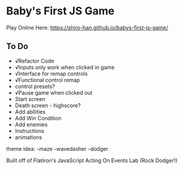 # Baby's First JS Game
Play Online Here: https://shiro-han.github.io/babys-first-js-game/

## To Do
* √Refactor Code
* √Inputs only work when clicked in game
* √Interface for remap controls
* √Functional control remap
* control presets?
* √Pause game when clicked out
* Start screen
* Death screen - highscore?
* Add abilities
* Add Win Condition
* Add enemies
* Instructions
* animations

theme idea:
-maze
-wavedasher
-dodger

Built off of Flatiron's JavaScript Acting On Events Lab (Rock Dodger!)